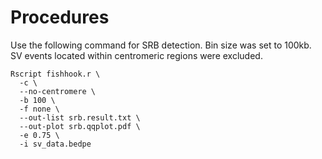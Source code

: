 # Procedures
Use the following command for SRB detection. Bin size was set to 100kb. SV
events located within centromeric regions were excluded.
```
Rscript fishhook.r \
  -c \
  --no-centromere \
  -b 100 \
  -f none \
  --out-list srb.result.txt \
  --out-plot srb.qqplot.pdf \
  -e 0.75 \
  -i sv_data.bedpe
```
